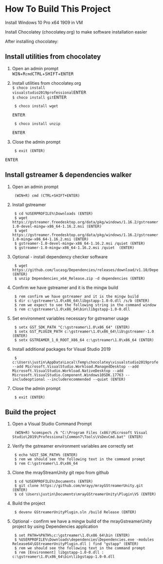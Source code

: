 # How To Build This Project #

Install Windows 10 Pro x64 1909 in VM

Install Chocolatey (chocolatey.org) to make software installation easier

After installing chocolatey:

## Install utilities from chocolatey ##
1. Open an admin prompt  
<kbd>WIN</kbd>+<kbd>R</kbd><code>cmd</code><kbd>CTRL</kbd>+<kbd>SHIFT</kbd>+<kbd>ENTER</kbd>


2. Install utilities from chocolatey.org  
<code>$ choco install visualstudio2019professional</code><kbd>ENTER</kbd>  
<code>$ choco install git</code><kbd>ENTER</kbd>  
    
        $ choco install wget
    <kbd>ENTER</kbd>
    
        $ choco install unzip
    <kbd>ENTER</kbd>

3. Close the admin prompt

        $ exit (ENTER)
<kbd>ENTER</kbd>


## Install gstreamer & dependencies walker ##
1. Open an admin prompt

        (WIN+R) cmd (CTRL+SHIFT+ENTER)
2. Install gstreamer

        $ cd %USERPROFILE%\Downloads (ENTER)
        $ wget https://gstreamer.freedesktop.org/data/pkg/windows/1.16.2/gstreamer-1.0-devel-mingw-x86_64-1.16.2.msi (ENTER)
        $ wget https://gstreamer.freedesktop.org/data/pkg/windows/1.16.2/gstreamer-1.0-mingw-x86_64-1.16.2.msi (ENTER)
        $ gstreamer-1.0-devel-mingw-x86_64-1.16.2.msi /quiet (ENTER)
        $ gstreamer-1.0-mingw-x86_64-1.16.2.msi /quiet  (ENTER)
3. Optional - install dependency checker software

        $ wget https://github.com/lucasg/Dependencies/releases/download/v1.10/Dependencies_x64_Release.zip (ENTER)
        $ unzip Dependencies_x64_Release.zip -d dependencies (ENTER)

4. Confirm we have gstreamer and it is the mingw build    

        $ rem confirm we have gstreamer and it is the mingw build
        $ dir c:\gstreamer\1.0\x86_64\libgstapp-1.0-0.dll /s/b (ENTER)
        $ rem we expect to see the following string in the command window
        $ rem c:\gstreamer\1.0\x86_64\bin\libgstapp-1.0-0.dll
5. Set environment variables necessary for gstreamer usage

        $ setx GST_SDK_PATH "C:\gstreamer\1.0\x86_64" (ENTER)
        $ setx GST_PLUGIN_PATH c:\gstreamer\1.0\x86_64\lib\gstreamer-1.0 (ENTER)
        $ setx GSTREAMER_1_0_ROOT_X86_64 c:\gstreamer\1.0\x86_64 (ENTER)

6. Install additional packages for Visual Studio 2019

        $ c:\Users\justin\AppData\Local\Temp\chocolatey\visualstudio2019professional\16.6.0.0\vs_Professional.exe --add Microsoft.VisualStudio.Workload.ManagedDesktop --add Microsoft.VisualStudio.Workload.NativeDesktop --add Microsoft.VisualStudio.Component.Windows10SDK.17763 --includeoptional --includerecommended --quiet (ENTER)
7. Close the admin prompt

        $ exit (ENTER)

## Build the project ##
1. Open a Visual Studio Command Prompt

        (WIN+R) %comspec% /k "C:\Program Files (x86)\Microsoft Visual Studio\2019\Professional\Common7\Tools\VsDevCmd.bat" (ENTER)
        
2. Verify the gstreamer environment variables are correctly set

        $ echo %GST_SDK_PATH% (ENTER)
        $ rem we should see the following text in the command prompt
        $ rem C:\gstreamer\1.0\x86_64
        
3. Clone the mrayStreamUnity git repo from github

        $ cd %USERPROFILE%\Documents (ENTER)
        $ git clone https://github.com/mrayy/mrayGStreamerUnity.git (ENTER)
        $ cd \Users\justin\Documents\mrayGStreamerUnity\Plugin\VS (ENTER)
4. Build the project

        $ devenv GStreamerUnityPlugin.sln /build Release (ENTER)
        
5. Optional - confirm we have a mingw build of the mrayGstreamerUnity project by using Dependencies application    

        $ set PATH=%PATH%;c:\gstreamer\1.0\x86_64\bin (ENTER)
        $ %USERPROFILE%\Downloads\dependencies\Dependencies.exe -modules Release64\GStreamerUnityPlugin.dll | find "gstapp" (ENTER)
        $ rem we should see the following text in the command prompt
        $ rem [Environment] libgstapp-1.0-0.dll : c:\gstreamer\1.0\x86_64\bin\libgstapp-1.0-0.dll


